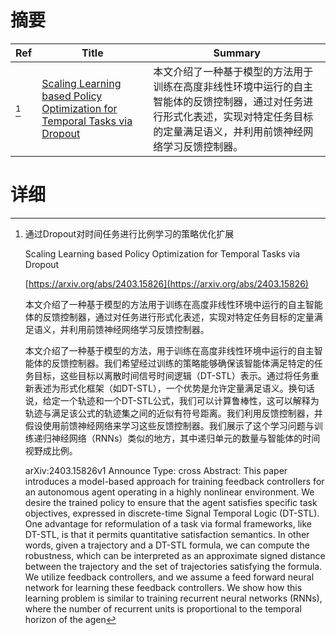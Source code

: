 # 摘要

| Ref | Title | Summary |
| --- | --- | --- |
| [^1] | [Scaling Learning based Policy Optimization for Temporal Tasks via Dropout](https://arxiv.org/abs/2403.15826) | 本文介绍了一种基于模型的方法用于训练在高度非线性环境中运行的自主智能体的反馈控制器，通过对任务进行形式化表述，实现对特定任务目标的定量满足语义，并利用前馈神经网络学习反馈控制器。 |

# 详细

[^1]: 通过Dropout对时间任务进行比例学习的策略优化扩展

    Scaling Learning based Policy Optimization for Temporal Tasks via Dropout

    [https://arxiv.org/abs/2403.15826](https://arxiv.org/abs/2403.15826)

    本文介绍了一种基于模型的方法用于训练在高度非线性环境中运行的自主智能体的反馈控制器，通过对任务进行形式化表述，实现对特定任务目标的定量满足语义，并利用前馈神经网络学习反馈控制器。

    

    本文介绍了一种基于模型的方法，用于训练在高度非线性环境中运行的自主智能体的反馈控制器。我们希望经过训练的策略能够确保该智能体满足特定的任务目标，这些目标以离散时间信号时间逻辑（DT-STL）表示。通过将任务重新表述为形式化框架（如DT-STL），一个优势是允许定量满足语义。换句话说，给定一个轨迹和一个DT-STL公式，我们可以计算鲁棒性，这可以解释为轨迹与满足该公式的轨迹集之间的近似有符号距离。我们利用反馈控制器，并假设使用前馈神经网络来学习这些反馈控制器。我们展示了这个学习问题与训练递归神经网络（RNNs）类似的地方，其中递归单元的数量与智能体的时间视野成比例。

    arXiv:2403.15826v1 Announce Type: cross  Abstract: This paper introduces a model-based approach for training feedback controllers for an autonomous agent operating in a highly nonlinear environment. We desire the trained policy to ensure that the agent satisfies specific task objectives, expressed in discrete-time Signal Temporal Logic (DT-STL). One advantage for reformulation of a task via formal frameworks, like DT-STL, is that it permits quantitative satisfaction semantics. In other words, given a trajectory and a DT-STL formula, we can compute the robustness, which can be interpreted as an approximate signed distance between the trajectory and the set of trajectories satisfying the formula. We utilize feedback controllers, and we assume a feed forward neural network for learning these feedback controllers. We show how this learning problem is similar to training recurrent neural networks (RNNs), where the number of recurrent units is proportional to the temporal horizon of the agen
    


